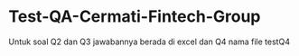 # Test-QA-Cermati-Fintech-Group
Untuk soal Q2 dan Q3 jawabannya berada di excel dan Q4 nama file testQ4
